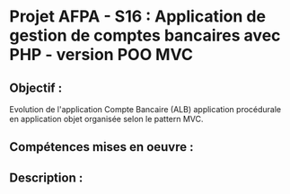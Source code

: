 # Projet AFPA - S16 : Application de gestion de comptes bancaires avec PHP - version POO MVC

## Objectif : 
Evolution de l'application Compte Bancaire (ALB) application procédurale en application objet organisée selon le pattern MVC.

## Compétences mises en oeuvre : 

## Description : 
